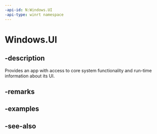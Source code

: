 ```yaml
---
-api-id: N:Windows.UI
-api-type: winrt namespace
---
```


# Windows.UI

## -description
Provides an app with access to core system functionality and run-time information about its UI.


## -remarks

## -examples

## -see-also
